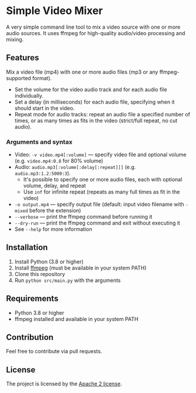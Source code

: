# Simple Video Mixer
A very simple command line tool to mix a video source with one or more audio sources. It uses ffmpeg for high-quality audio/video processing and mixing.


## Features
Mix a video file (mp4) with one or more audio files (mp3 or any ffmpeg-supported format).
- Set the volume for the video audio track and for each audio file individually.
- Set a delay (in milliseconds) for each audio file, specifying when it should start in the video.
- Repeat mode for audio tracks: repeat an audio file a specified number of times, or as many times as fits in the video (strict/full repeat, no cut audio).

### Arguments and syntax
- Video: `-v video.mp4[:volume]` — specify video file and optional volume (e.g. `video.mp4:0.8` for 80% volume)
- Audio: `audio.mp3[:volume[:delay[:repeat]]]` (e.g. `audio.mp3:1.2:5000:3`).
  - It's possible to specify one or more audio files, each with optional volume, delay, and repeat
  - Use `inf` for infinite repeat (repeats as many full times as fit in the video)
- `-o output.mp4` — specify output file (default: input video filename with `-mixed` before the extension)
- `--verbose` — print the ffmpeg command before running it
- `--dry-run` — print the ffmpeg command and exit without executing it
- See `--help` for more information


## Installation
1. Install Python (3.8 or higher)
2. Install [ffmpeg](https://ffmpeg.org/download.html) (must be available in your system PATH)
3. Clone this repository
6. Run `python src/main.py` with the arguments

## Requirements
- Python 3.8 or higher
- ffmpeg installed and available in your system PATH

## Contribution
Feel free to contribute via pull requests.

## License
The project is licensed by the [Apache 2 license](LICENSE).